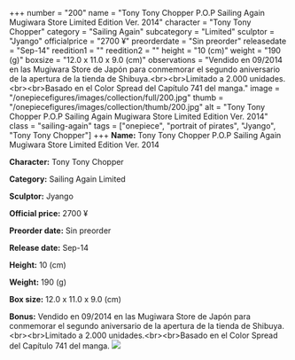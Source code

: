 +++
number = "200"
name = "Tony Tony Chopper P.O.P Sailing Again Mugiwara Store Limited Edition Ver. 2014"
character = "Tony Tony Chopper"
category = "Sailing Again"
subcategory = "Limited"
sculptor = "Jyango"
officialprice = "2700 ¥"
preorderdate = "Sin preorder"
releasedate = "Sep-14"
reedition1 = ""
reedition2 = ""
height = "10 (cm)"
weight = "190 (g)"
boxsize = "12.0 x 11.0 x 9.0 (cm)"
observations = "Vendido en 09/2014 en las Mugiwara Store de Japón para conmemorar el segundo aniversario de la apertura de la tienda de Shibuya.&lt;br&gt;&lt;br&gt;Limitado a 2.000 unidades.&lt;br&gt;&lt;br&gt;Basado en el Color Spread del Capítulo 741 del manga."
image = "/onepiecefigures/images/collection/full/200.jpg"
thumb = "/onepiecefigures/images/collection/thumb/200.jpg"
alt = "Tony Tony Chopper P.O.P Sailing Again Mugiwara Store Limited Edition Ver. 2014"
class = "sailing-again"
tags = ["onepiece", "portrait of pirates", "Jyango", "Tony Tony Chopper"]
+++
**Name:** Tony Tony Chopper P.O.P Sailing Again Mugiwara Store Limited Edition Ver. 2014

**Character:** Tony Tony Chopper

**Category:** Sailing Again  Limited 

**Sculptor:** Jyango

**Official price:** 2700 ¥

**Preorder date:** Sin preorder

**Release date:** Sep-14

**Height:** 10 (cm)

**Weight:** 190 (g)

**Box size:** 12.0 x 11.0 x 9.0 (cm)

**Bonus:** Vendido en 09/2014 en las Mugiwara Store de Japón para conmemorar el segundo aniversario de la apertura de la tienda de Shibuya.&lt;br&gt;&lt;br&gt;Limitado a 2.000 unidades.&lt;br&gt;&lt;br&gt;Basado en el Color Spread del Capítulo 741 del manga.
<img src="/onepiecefigures/images/collection/thumb/200.jpg">